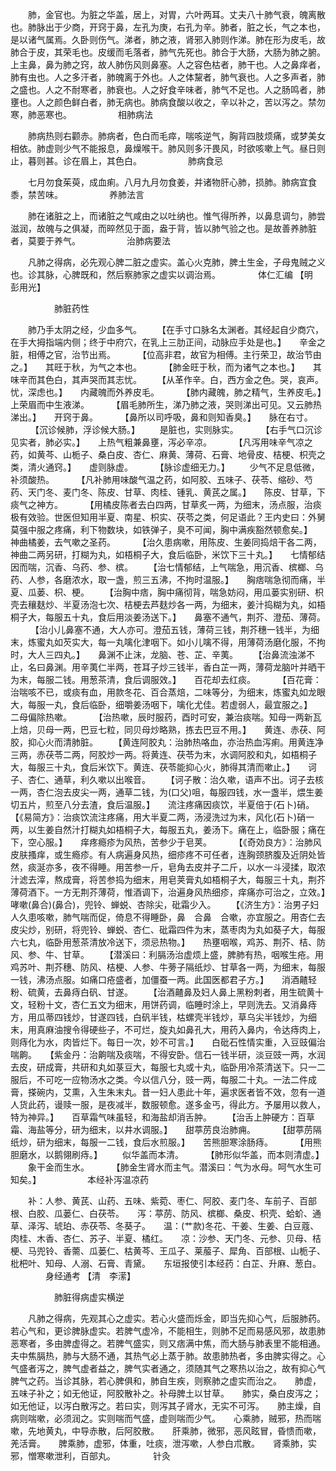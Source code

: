 <!-- { "loadSidebar": true } -->
　　肺，金官也。为脏之华盖，居上，对胃，六叶两耳。丈夫八十肺气衰，魄离散也。肺脉出于少商，开窍于鼻，左孔为庚，右孔为辛。肺者，脏之长，气之本也，是以诸气属焉。久卧则伤气。涕者，肺之液，肾邪入肺则作涕。肺在形为皮毛，故肺合于皮，其荣毛也。皮缓而毛落者，肺气先死也。肺合于大肠，大肠为肺之腑。上主鼻，鼻为肺之窍，故人肺伤风则鼻塞。人之容色枯者，肺干也。人之鼻痒者，肺有虫也。人之多汗者，肺魄离于外也。人之体黧者，肺气衰也。人之多声者，肺之盛也。人之不耐寒者，肺衰也。人之好食辛味者，肺气不足也。人之肠鸣者，肺壅也。人之颜色鲜白者，肺无病也。肺病食酸以收之，辛以补之，苦以泻之。禁勿寒，肺恶寒也。
　　　　　相肺病法

　　肺病热则右颧赤。肺病者，色白而毛瘁，喘咳逆气，胸背四肢烦痛，或梦美女相依。肺虚则少气不能报息，鼻燥喉干。肺风则多汗畏风，时欲咳嗽上气。昼日则止，暮则甚。诊在眉上，其色白。
　　　　　肺病食忌

　　七月勿食茱萸，成血痢。八月九月勿食姜，并诸物肝心肺，损肺。肺病宜食黍，禁苦味。
　　　　　养肺法言

　　肺在诸脏之上，而诸脏之气咸由之以吐纳也。惟气得所养，以鼻息调匀，肺尝滋润，故魄与之俱凝，而晬然见于面，盎于背，皆以肺气验之也。是故善养肺脏者，莫要于养气。
　　　　　治肺病要法

　　凡肺之得病，必先观心脾二脏之虚实。盖心火克肺，脾土生金，子母鬼贼之义也。诊其脉，心脾既和，然后察肺家之虚实以调治焉。
　　　　体仁汇编 【明　彭用光】

　　　　　肺脏药性

　　肺乃手太阴之经，少血多气。
　　【在手寸口脉名太渊者。其经起自少商穴，在手大拇指端内侧；终于中府穴，在乳上三肋正间，动脉应手处是也。】　　辛金之脏，相傅之官，治节出焉。
　　 【位高非君，故官为相傅。主行荣卫，故治节由之。】　　其旺于秋，为气之本也。
　　 【肺金旺于秋，而为诸气之本也。】　　其味辛而其色白，其声哭而其志忧。　　 【从革作辛。白，西方金之色。哭，哀声。忧，深虑也。】　　内藏魄而外养皮毛。
　　 【肺内藏魄，肺之精气，生养皮毛。】　　上荣眉而中生液涕。
　　 【眉毛肺所生，涕乃肺之液，哭则涕出可见。又云肺热涕出。】　　开窍于鼻。
　　 【鼻所以司呼吸，鼻和则知香臭。】　　脉在右寸。
　　 【沉诊候肺，浮诊候大肠。】
　　是脏也，实则脉实。
　　 【右手气口沉诊见实者，肺必实。】　　上热气粗兼鼻壅，泻必辛凉。
　　 【凡泻用味辛气凉之药，如黄芩、山栀子、桑白皮、杏仁、麻黄、薄荷、石膏、地骨皮、桔梗、枳壳之类，清火通窍。】　　虚则脉虚。
　　 【脉诊虚细无力。】
　　少气不足息低微，补须酸热。
　　 【凡补肺用味酸气温之药，如阿胶、五味子、茯苓、缩砂、芍药、天门冬、麦门冬、陈皮、甘草、肉桂、锺乳、黄芪之属。】　　陈皮、甘草，下痰气之神方。
　　 【用橘皮陈者去白四两，甘草炙一两，为细末，汤点服，治痰极有效验。世医但知用半夏、南星、枳实、茯苓之类，何足语此？王内史曰：外舅莫强中服之疼痛，利下物数块，如铁弹子，臭不可闻，胸中满疾豁然顿愈矣。】　　神曲橘姜，去气嗽之圣药。
　　 【治久患病嗽，用陈皮、生姜同捣焙干各二两，神曲二两另研，打糊为丸，如梧桐子大，食后临卧，米饮下三十丸。】　　七情郁结因而喘，沉香、乌药、参、槟。　　 【治七情郁结，上气喘急，用沉香、槟榔、乌药、人参，各磨浓水，取一盏，煎三五沸，不拘时温服。】　　胸痞喘急彻而痛，半夏、瓜蒌、枳、梗。　　 【治胸中痞，胸中痛彻背，喘急妨闷，用瓜蒌实别研、枳壳去穰麸炒、半夏汤泡七次、桔梗去芦麸炒各一两，为细末，姜汁捣糊为丸，如梧桐子大，每服五十丸，食后用淡姜汤送下。】　　鼻塞不通气，荆芥、澄茄、薄荷。
　　 【治小儿鼻塞不通，大人亦可。澄茄五钱，薄荷三钱，荆芥穗一钱半，为细末，炼蜜丸如芡实大，每一丸噙化津咽下。如小儿噙不得，用薄荷汤磨化服，不拘时，大人三四丸。】　　鼻渊不止沫，龙脑、苍、芷、辛荑。　　 【治鼻流浊涕不止，名曰鼻渊。用辛荑仁半两，苍耳子炒三钱半，香白芷一两，薄荷龙脑叶并晒干为末，每服二钱。用葱茶清，食后调服效。】　　百花却去红痰。
　　 【百花膏：治喘咳不已，或痰有血，用款冬花、百合蒸焙，二味等分，为细末，炼蜜丸如龙眼大，每服一丸，食后临卧，细嚼姜汤咽下，噙化尤佳。若虚弱人，最宜服之。】　　二母偏除热嗽。
　　 【治热嗽，辰时服药，酉时可安，兼治痰喘。知母一两新瓦上焙，贝母一两，巴豆七粒，同贝母炒略熟，拣去巴豆不用。】　　黄连、赤茯、阿胶，抑心火而清肺脏。　　 【黄连阿胶丸：治肺热咯血，亦治热血泻痢。用黄连净三两，赤茯苓二两，阿胶炒一两。将黄连、茯苓为末，水调阿胶和丸，如梧桐子大，每服三十丸，食后米饮下。黄连、茯苓能抑心火，肺得其清而嗽止。】　　诃子、杏仁、通草，利久嗽以出喉音。　　 【诃子散：治久嗽，语声不出。诃子去核一两，杏仁泡去皮尖一两，通草二钱，为(口父)咀，每服四钱，水一盏半，煨生姜切五片，煎至八分去渣，食后温服。】　　流注疼痛因痰饮，半夏倍于(石卜)硝。　　 【《易简方》：治痰饮流注疼痛，用大半夏二两，汤浸洗过为末，风化(石卜)硝一两，以生姜自然汁打糊丸如梧桐子大，每服五丸，姜汤下。痛在上，临卧服；痛在下，空心服。】　　痒疼瘾疹为风热，苦参少于皂荚。
　　 【《奇効良方》：治肺风皮肤搔痒，或生瘾疹。有人病遍身风热，细疹疼不可任者，连胸颈脐腹及近阴处皆然，痰涎亦多，夜不得睡。用苦参一斤，皂角去皮并子二斤，以水一斗浸揉，取浓汁滤去滓，熬成膏，将苦参捣为细末，用皂荚膏丸如梧桐子大，每服三十丸，荆芥薄荷酒下。一方无荆芥薄荷，惟酒调下，治遍身风热细疹，痒痛亦可治之，立效。】　　哮嗽(鼻合)(鼻合)，兜铃、蝉蜕、杏除尖，砒霜少入。　　 【《济生方》：治男子妇人久患咳嗽，肺气喘而促，倚息不得睡卧，鼻　合鼻　合嗽，亦宜服之。用杏仁去皮尖炒，别研，将兜铃、蝉蜕、杏仁、砒霜四件为末，蒸枣肉为丸如葵子大，每服六七丸，临卧用葱茶清放冷送下，须忌热物。】　　热壅咽喉，鸡苏、荆芥、桔、防风、参、牛、甘草。　　 【潜溪曰：利膈汤治虚烦上盛，脾肺有热，咽喉生疮。用鸡苏叶、荆芥穗、防风、桔梗、人参、牛蒡子隔纸炒、甘草各一两，为细末，每服一钱，沸汤点服。如痛口疮盛者，加僵蚕一两。此国医都君子方。】　　消酒齄轻粉、硫黄，去鼻痔白矾、甘遂。　　 【治酒齄鼻及妇人鼻上黑粉刺者，用生硫黄十文，轻粉十文，杏仁五文为细末，用饼药调，临睡时涂上，早则洗去。又消鼻痔方，用瓜蒂四钱炒，甘遂四钱，白矾半钱，枯螺壳半钱炒，草乌尖半钱炒，为细末，用真麻油搜令得硬些子，不可烂，旋丸如鼻孔大，用药入鼻内，令达痔肉上，则痔化为水，肉皆烂下。每日一次，妙不可言。】　　白砒石性情实重，入豆豉偏治喘齁。　　【紫金丹：治齁喘及痰喘，不得安卧。信石一钱半研，淡豆豉一两，水润去皮，研成膏，共研和丸如菉豆大，每服七丸或十丸，临卧用冷茶清送下。只一二服后，不可吃一应物汤水之类。今以信八分，豉一两，每服二十丸。一法二件成膏，搽碗内，艾熏，入生朱末丸。昔一妇人患此十年，遍求医者皆不效，忽有一道人货此药，谩赎一服，是夜减半，数服顿愈。遂多金丐，得此方。予屡用以救人，特为神异。】　　百草霜气味虽轻，和海盐却消舌肿。　　 【治舌上肿硬方：百草霜、海盐等分，研为细末，以井水调服。】　　甜葶苈良治肺痈。
　　 【甜葶苈隔纸炒，研为细末，每服一二钱，食后水煎服。】　　苦熊胆寒涂肠痔。
　　 【用熊胆磨水，以鹅翎刷痔。】
　　似华盖而本清。
　　 【肺形似华盖，而本则清虚。】
　　象干金而生水。
　　 【肺金生肾水而主气。潜溪曰：气为水母。呵气水生可知矣。】
　　　　　本经补泻温凉药

　　补：人参、黄芪、山药、五味、紫菀、枣仁、阿胶、麦门冬、车前子、百部根、白胶、瓜蒌仁、白茯苓。　　泻：葶苈、防风、槟榔、桑皮、枳壳、蛤蚧、通草、泽泻、琥珀、赤茯苓、冬葵子。　　温：(艹款)冬花、干姜、生姜、白豆蔻、肉桂、木香、杏仁、苏子、半夏、橘红。　　凉：沙参、天门冬、元参、贝母、桔梗、马兜铃、香薷、瓜蒌仁、枯黄芩、王瓜子、莱菔子、犀角、百部根、山栀子、枇杷叶、知母、人溺、石膏、青黛。　　东垣报使引本经药：白芷、升麻、葱白。
　　　　身经通考 【清　李潆】

　　　　　肺脏得病虚实横逆

　　凡肺之得病，先观其心之虚实。若心火盛而烁金，即当先抑心气，后服肺药。若心气和，更诊脾脉虚实。若脾气虚冷，不能相生，则肺不足而易感风邪，故患肺恶寒者，多由脾虚得之。若脾气盛实，则又痞满中焦，而大肠与肺表里不能相通。夫中焦膈热，肺与大肠不通，其热气必上蒸于肺。故患肺热者，多由脾实得之。心气盛者泻之，脾气虚者益之，脾气实者通之，须随其气之寒热以治之，故有抑心气脾气之药。当诊其脉，若心脾俱和，肺自生疾，则察肺之虚实而治之。　　肺虚，五味子补之；如无他证，阿胶散补之。补母脾土以甘草。　　肺实，桑白皮泻之；如无他证，以泻白散泻之。若曰实，则泻其子肾水，无实不可泻。　　肺主燥，自病则喘嗽，必须润之。实则喘而气盛，虚则喘而少气。　　心乘肺，贼邪，热而喘嗽，先地黄丸，中导赤散，后阿胶散。　　肝乘肺，微邪，恶风眩冒，昏愦而嗽，羌活膏。　　脾乘肺，虚邪，体重，吐痰，泄泻嗽，人参白朮散。　　肾乘肺，实邪，憎寒嗽泄利，百部丸。
　　　　针灸

